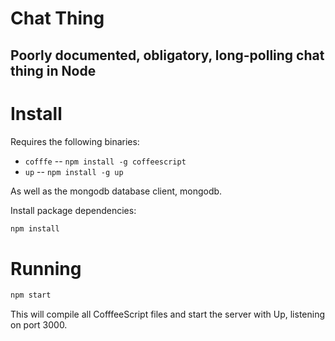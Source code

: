 # Chat Thing
## Poorly documented, obligatory, long-polling chat thing in Node

# Install

Requires the following binaries:

 * `cofffe` -- `npm install -g coffeescript`
 * `up` -- `npm install -g up`

As well as the mongodb database client, mongodb.

Install package dependencies:

```sh
npm install
```

# Running

```sh
npm start
```

This will compile all CofffeeScript files and start the server with Up,
listening on port 3000.

